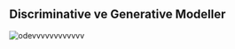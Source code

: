 ## Discriminative ve Generative Modeller

![odevvvvvvvvvvvv](https://user-images.githubusercontent.com/62724247/169857839-333612c2-fffc-4014-a01c-9fd1257f29a8.PNG)
